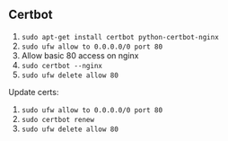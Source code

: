 ## Certbot

1. `sudo apt-get install certbot python-certbot-nginx`
2. `sudo ufw allow to 0.0.0.0/0 port 80`
3. Allow basic 80 access on nginx
4. `sudo certbot --nginx`
5. `sudo ufw delete allow 80`

Update certs:
1. `sudo ufw allow to 0.0.0.0/0 port 80`
2. `sudo certbot renew`
3. `sudo ufw delete allow 80`
